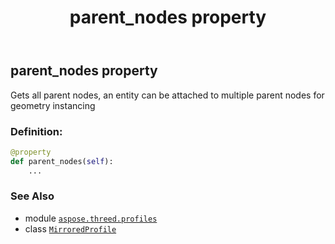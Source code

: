 ﻿---
title: parent_nodes property
second_title: Aspose.3D for Python via .NET API References
description: 
type: docs
weight: 130
url: /aspose.threed.profiles/mirroredprofile/parent_nodes/
is_root: false
---

## parent_nodes property


Gets all parent nodes, an entity can be attached to multiple parent nodes for geometry instancing
### Definition:
```python
@property
def parent_nodes(self):
    ...
```

### See Also
* module [`aspose.threed.profiles`](../../)
* class [`MirroredProfile`](/3d/python-net/aspose.threed.profiles/mirroredprofile)
